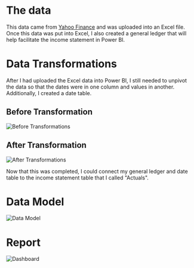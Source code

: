 # The data
This data came from [Yahoo Finance](https://finance.yahoo.com/quote/GPC/financials/) and was uploaded into an Excel file. Once this data was put into Excel, I also created a general ledger that will help facilitate the income statement in Power BI.

# Data Transformations
After I had uploaded the Excel data into Power BI, I still needed to unpivot the data so that the dates were in one column and values in another. Additionally, I created a date table.

## Before Transformation
![Before Transformations](https://github.com/user-attachments/assets/eb54c4b0-7688-4b1d-8720-c3edabc00000)

## After Transformation
![After Transformations](https://github.com/user-attachments/assets/81d361ff-cea8-4d92-be94-8ee8bc861859)

Now that this was completed, I could connect my general ledger and date table to the income statement table that I called "Actuals".
# Data Model
![Data Model](https://github.com/user-attachments/assets/c6e1ffbd-07c9-4f26-b9f3-248ad7b13006)

# Report
![Dashboard](https://github.com/user-attachments/assets/5c9f0323-fc3f-4171-83a5-cf927ea4882a)
